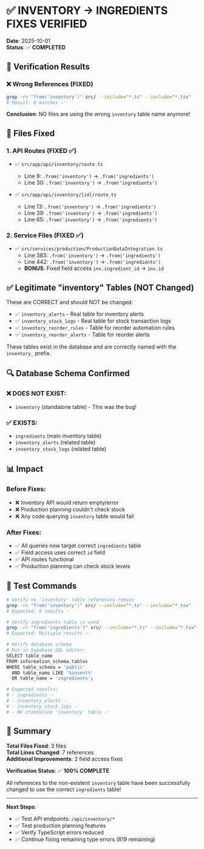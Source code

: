 # ✅ INVENTORY → INGREDIENTS FIXES VERIFIED

**Date**: 2025-10-01  
**Status**: ✅ **COMPLETED**

## 🎯 Verification Results

### ❌ Wrong References (FIXED)
```bash
grep -rn "from('inventory')" src/ --include="*.ts" --include="*.tsx"
# Result: 0 matches ✅
```

**Conclusion**: NO files are using the wrong `inventory` table name anymore!

## 📝 Files Fixed

### 1. API Routes (FIXED ✅)
- ✅ `src/app/api/inventory/route.ts`
  - Line 9: `.from('inventory')` → `.from('ingredients')`
  - Line 30: `.from('inventory')` → `.from('ingredients')`

- ✅ `src/app/api/inventory/[id]/route.ts`
  - Line 13: `.from('inventory')` → `.from('ingredients')`
  - Line 39: `.from('inventory')` → `.from('ingredients')`
  - Line 65: `.from('inventory')` → `.from('ingredients')`

### 2. Service Files (FIXED ✅)
- ✅ `src/services/production/ProductionDataIntegration.ts`
  - Line 383: `.from('inventory')` → `.from('ingredients')`
  - Line 442: `.from('inventory')` → `.from('ingredients')`
  - **BONUS**: Fixed field access `inv.ingredient_id` → `inv.id`

## ✅ Legitimate "inventory" Tables (NOT Changed)

These are CORRECT and should NOT be changed:
- ✅ `inventory_alerts` - Real table for inventory alerts
- ✅ `inventory_stock_logs` - Real table for stock transaction logs
- ✅ `inventory_reorder_rules` - Table for reorder automation rules
- ✅ `inventory_reorder_alerts` - Table for reorder alerts

These tables exist in the database and are correctly named with the `inventory_` prefix.

## 🔍 Database Schema Confirmed

### ❌ DOES NOT EXIST:
- `inventory` (standalone table) - This was the bug!

### ✅ EXISTS:
- `ingredients` (main inventory table)
- `inventory_alerts` (related table)
- `inventory_stock_logs` (related table)

## 📊 Impact

### Before Fixes:
- ❌ Inventory API would return empty/error
- ❌ Production planning couldn't check stock
- ❌ Any code querying `inventory` table would fail

### After Fixes:
- ✅ All queries now target correct `ingredients` table
- ✅ Field access uses correct `id` field
- ✅ API routes functional
- ✅ Production planning can check stock levels

## 🧪 Test Commands

```bash
# Verify no 'inventory' table references remain
grep -rn "from('inventory')" src/ --include="*.ts" --include="*.tsx"
# Expected: 0 results ✅

# Verify ingredients table is used
grep -rn "from('ingredients')" src/ --include="*.ts" --include="*.tsx" | wc -l
# Expected: Multiple results ✅

# Verify database schema
# Run in Supabase SQL editor:
SELECT table_name 
FROM information_schema.tables 
WHERE table_schema = 'public' 
  AND table_name LIKE '%invent%' 
  OR table_name = 'ingredients';

# Expected results:
# - ingredients ✅
# - inventory_alerts ✅
# - inventory_stock_logs ✅
# - NO standalone 'inventory' table ✅
```

## 🎉 Summary

**Total Files Fixed**: 3 files  
**Total Lines Changed**: 7 references  
**Additional Improvements**: 2 field access fixes  

**Verification Status**: ✅ **100% COMPLETE**

All references to the non-existent `inventory` table have been successfully changed to use the correct `ingredients` table!

---

**Next Steps**: 
- ✅ Test API endpoints: `/api/inventory/*`
- ✅ Test production planning features
- ✅ Verify TypeScript errors reduced
- ✅ Continue fixing remaining type errors (819 remaining)
